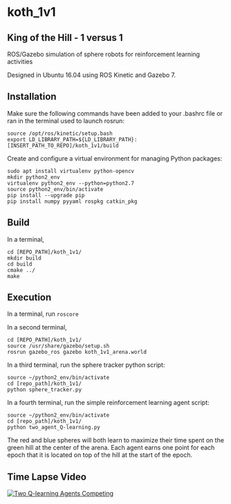 # koth_1v1
## King of the Hill - 1 versus 1

ROS/Gazebo simulation of sphere robots for reinforcement learning activities

Designed in Ubuntu 16.04 using ROS Kinetic and Gazebo 7.

## Installation
Make sure the following commands have been added to your .bashrc file or ran in the terminal used to launch rosrun:
```
source /opt/ros/kinetic/setup.bash
export LD_LIBRARY_PATH=${LD_LIBRARY_PATH}:[INSERT_PATH_TO_REPO]/koth_1v1/build
```

Create and configure a virtual environment for managing Python packages:
```
sudo apt install virtualenv python-opencv
mkdir python2_env
virtualenv python2_env --python=python2.7
source python2_env/bin/activate
pip install --upgrade pip
pip install numpy pyyaml rospkg catkin_pkg
```

## Build
In a terminal, 
```
cd [REPO_PATH]/koth_1v1/
mkdir build
cd build
cmake ../
make
```

## Execution
In a terminal, run `roscore`

In a second terminal, 
```
cd [REPO_PATH]/koth_1v1/
source /usr/share/gazebo/setup.sh
rosrun gazebo_ros gazebo koth_1v1_arena.world
```

In a third terminal, run the sphere tracker python script:
```
source ~/python2_env/bin/activate
cd [repo_path]/koth_1v1/
python sphere_tracker.py
```

In a fourth terminal, run the simple reinforcement learning agent script:
```
source ~/python2_env/bin/activate
cd [repo_path]/koth_1v1/
python two_agent_Q-learning.py
```

The red and blue spheres will both learn to maximize their time spent on the green hill at the center of the arena. Each agent earns one point for each epoch that it is located on top of the hill at the start of the epoch.

## Time Lapse Video
[![Two Q-learning Agents Competing](https://i.ytimg.com/vi/Fv_0XIlpNwg/hqdefault.jpg?sqp=-oaymwEXCPYBEIoBSFryq4qpAwkIARUAAIhCGAE=&rs=AOn4CLA4ueJ0rm7clw6f4g1_ASZKkvRsOQ)](https://www.youtube.com/watch?v=Fv_0XIlpNwg)

